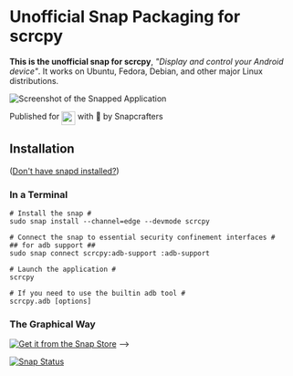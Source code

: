# Unofficial Snap Packaging for scrcpy
<!--
	Use the Staticaly service for easy access to in-repo pictures:
	https://www.staticaly.com/
-->

**This is the unofficial snap for scrcpy**, *"Display and control your Android device"*. It works on Ubuntu, Fedora, Debian, and other major Linux distributions.

<!-- Uncomment and modify this when you are provided a build status badge
[![Build Status Badge of the `my-awesome-app` Snap](https://build.snapcraft.io/badge/_repo_owner_id_/_repo_name_id_.svg "Build Status of the `my-awesome-app` snap")](https://build.snapcraft.io/user/_repo_owner_id_/_repo_name_id_)
-->

![Screenshot of the Snapped Application](https://github.com/Genymobile/scrcpy/blob/master/assets/screenshot-debian-600.jpg "Screenshot of the Snapped Application")


Published for <img src="http://anything.codes/slack-emoji-for-techies/emoji/tux.png" align="top" width="24" /> with 💝 by Snapcrafters

## Installation
([Don't have snapd installed?](https://snapcraft.io/docs/core/install))

### In a Terminal
    # Install the snap #
    sudo snap install --channel=edge --devmode scrcpy
    
    # Connect the snap to essential security confinement interfaces #
    ## for adb support ##
    sudo snap connect scrcpy:adb-support :adb-support

    # Launch the application #
    scrcpy
    
    # If you need to use the builtin adb tool #
    scrcpy.adb [options]

### The Graphical Way
[![Get it from the Snap Store](https://snapcraft.io/static/images/badges/en/snap-store-black.svg)](https://snapcraft.io/scrcpy)
-->

<!-- Uncomment when you have test results
## What is Working
* [A list of functionallities that are verified working]

## What is NOT Working...yet 
Check out the [issue tracker](https://github.com/_repo_owner_id_/_repo_name_id_/issues) for known issues.
-->

<!-- Uncomment when you have initialized the URLs
## Support
* Report issues regarding using this snap to the issue tracker:  
  <https://github.com/_repo_owner_id_/_repo_name_id_/issues>
* You may also post on the Snapcraft Forum, under the `snap` topic category:  
  <https://forum.snapcraft.io/c/snap>
-->


[![Snap Status](https://build.snapcraft.io/badge/sisco311/scrcpy-snap.svg)](https://build.snapcraft.io/user/sisco311/scrcpy-snap)
